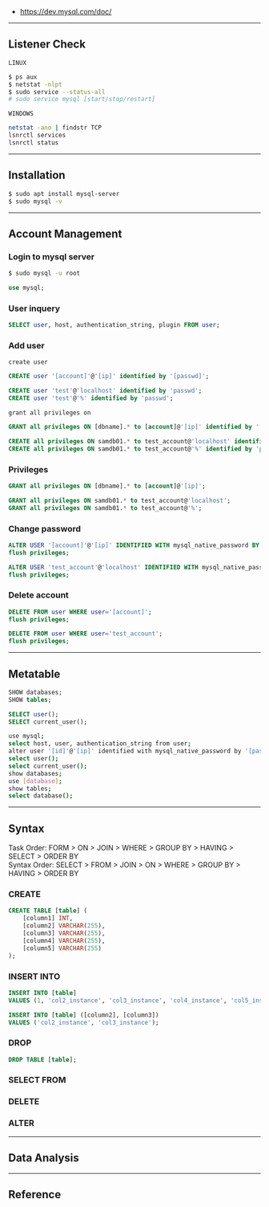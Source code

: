 - https://dev.mysql.com/doc/

---

## Listener Check

`LINUX`
```bash
$ ps aux
$ netstat -nlpt
$ sudo service --status-all
# sudo service mysql [start/stop/restart]
```

`WINDOWS`
```bash
netstat -ano | findstr TCP
lsnrctl services
lsnrctl status
```

---

## Installation
```bash
$ sudo apt install mysql-server
$ sudo mysql -v
```

---


## Account Management
### Login to mysql server
```bash
$ sudo mysql -u root
```
```sql
use mysql;
```

### User inquery
```sql
SELECT user, host, authentication_string, plugin FROM user;
```

### Add user
`create user`
```sql
CREATE user '[account]'@'[ip]' identified by '[passwd]';
```
```sql
CREATE user 'test'@'localhost' identified by 'passwd';
CREATE user 'test'@'%' identified by 'passwd';
```

`grant all privileges on`
```sql
GRANT all privileges ON [dbname].* to [account]@'[ip]' identified by '[passwd]';
```
```sql
CREATE all privileges ON samdb01.* to test_account@'localhost' identified by 'passwd';
CREATE all privileges ON samdb01.* to test_account@'%' identified by 'passwd';
```



### Privileges
```sql
GRANT all privileges ON [dbname].* to [account]@'[ip]';
```
```sql
GRANT all privileges ON samdb01.* to test_account@'localhost';
GRANT all privileges ON samdb01.* to test_account@'%';
```


### Change password
```sql
ALTER USER '[account]'@'[ip]' IDENTIFIED WITH mysql_native_password BY '[passwd]';
flush privileges;
```
```sql
ALTER USER 'test_account'@'localhost' IDENTIFIED WITH mysql_native_password BY '[passwd]';
flush privileges;
```

### Delete account
```sql
DELETE FROM user WHERE user='[account]';
flush privileges;
```
```sql
DELETE FROM user WHERE user='test_account';
flush privileges;
```

---

## Metatable
```sql
SHOW databases;
SHOW tables;
```

```sql
SELECT user();
SELECT current_user();
```

```bash
use mysql;
select host, user, authentication_string from user;
alter user '[id]'@'[ip]' identified with mysql_native_password by '[password]';
select user();
select current_user();
show databases;
use [database];
show tables;
select database();
```


---

## Syntax
Task Order: FORM > ON > JOIN > WHERE > GROUP BY > HAVING > SELECT > ORDER BY   
Syntax Order: SELECT > FROM > JOIN > ON > WHERE > GROUP BY > HAVING > ORDER BY


### CREATE
```sql
CREATE TABLE [table] (
    [column1] INT,
    [column2] VARCHAR(255),
    [column3] VARCHAR(255),
    [column4] VARCHAR(255),
    [column5] VARCHAR(255)
);
```


### INSERT INTO
```sql
INSERT INTO [table]
VALUES (1, 'col2_instance', 'col3_instance', 'col4_instance', 'col5_instance');
```
```sql
INSERT INTO [table] ([column2], [column3])
VALUES ('col2_instance', 'col3_instance');
```

### DROP
```sql
DROP TABLE [table];
```

### SELECT FROM

### DELETE

### ALTER


---

## Data Analysis



---

## Reference
